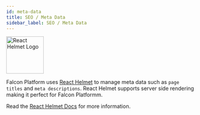 ```yaml
---
id: meta-data
title: SEO / Meta Data
sidebar_label: SEO / Meta Data
---
```


<a href="https://www.npmjs.com/package/react-helmet" rel="noreferrer noopener" target="_blank" aria-label="visit the React Helmet package">
  <img src="/img/docs/platform/react-helmet.jpg" alt="React Helmet Logo" width="100" style={{ marginBottom: 20 }} />
</a>

Falcon Platform uses [React Helmet](https://www.npmjs.com/package/react-helmet) to manage meta data such as `page titles` and `meta descriptions`. React Helmet supports server side rendering making it perfect for Falcon Platformm.

Read the [React Helmet Docs](https://www.npmjs.com/package/react-helmet) for more information.
